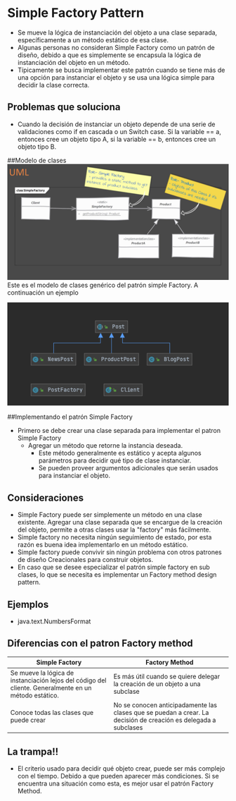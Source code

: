 # Simple Factory Pattern
- Se mueve la lógica de instanciación del objeto a una clase separada, específicamente a un método estático de esa clase.
- Algunas personas no consideran Simple Factory como un patrón de diseño, debido a que es simplemente se encapsula la lógica de instanciación del objeto en un método.
- Típicamente se busca implementar este patrón cuando se tiene más de una opción para instanciar el objeto y se usa una lógica simple para decidir la clase correcta.


## Problemas que soluciona
- Cuando la decisión de instanciar un objeto depende de una serie de validaciones como if en cascada o un Switch case. Si la variable == a, entonces cree un objeto tipo A, si la variable == b, entonces cree un objeto tipo B.



##Modelo de clases
![Image of SimpleFactory](docs/SimpleFactory.png)
Este es el modelo de clases genérico del patrón simple Factory. A continuación un ejemplo

![Image of SimpleFactory Sample](docs/SimpleFactorySamepl.png)

##Implementando el patrón Simple Factory
- Primero se debe crear una clase separada para implementar el patron Simple Factory
    - Agregar un método que retorne la instancia deseada.
      - Este método generalmente es estático y acepta algunos parámetros para decidir qué tipo de clase instanciar.
      - Se pueden proveer argumentos adicionales que serán usados para instanciar el objeto. 
    

## Consideraciones
- Simple Factory puede ser simplemente un método en una clase existente. Agregar una clase separada que se encargue de la creación del objeto, permite a otras clases usar la "factory" más fácilmente.
- Simple factory no necesita ningún seguimiento de estado, por esta razón es buena idea implementarlo en un método estático.
- Simple factory puede convivir sin ningún problema con otros patrones de diseño Creacionales para construir objetos.
- En caso que se desee especializar el patrón simple factory en sub clases, lo que se necesita es implementar un Factory method design pattern. 


## Ejemplos
- java.text.NumbersFormat

## Diferencias con el patron Factory method
Simple Factory | Factory Method
------------ | -------------
Se mueve la lógica de instanciación lejos del código del cliente. Generalmente en un método estático. |  Es más útil cuando se quiere delegar la creación de un objeto a una subclase
Conoce todas las clases que puede crear | No se conocen anticipadamente las clases que se puedan a crear. La decisión de creación es delegada a subclases

## La trampa!!
- El criterio usado para decidir qué objeto crear, puede ser más complejo con el tiempo. Debido a que pueden aparecer más condiciones. Si se encuentra una situación como esta, es mejor usar el patrón Factory Method.

